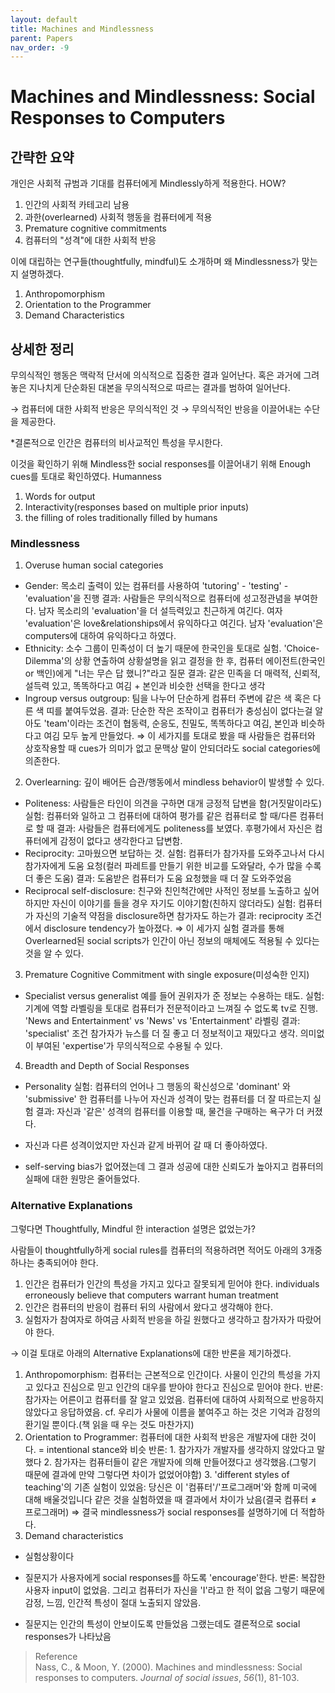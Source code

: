 ```yaml
---
layout: default
title: Machines and Mindlessness
parent: Papers
nav_order: -9
---
```



# Machines and Mindlessness: Social Responses to Computers

## 간략한 요약

개인은 사회적 규범과 기대를 컴퓨터에게 Mindlessly하게 적용한다. HOW?

1.  인간의 사회적 카테고리 남용
2.  과한(overlearned) 사회적 행동을 컴퓨터에게 적용
3.  Premature cognitive commitments
4.  컴퓨터의 "성격"에 대한 사회적 반응

이에 대립하는 연구들(thoughtfully, mindful)도 소개하며 왜 Mindlessness가 맞는지 설명하겠다.

1.  Anthropomorphism
2.  Orientation to the Programmer
3.  Demand Characteristics


## 상세한 정리

무의식적인 행동은 맥락적 단서에 의식적으로 집중한 결과 일어난다. 혹은 과거에 그려놓은 지나치게 단순화된 대본을 무의식적으로 따르는 결과를 범하여 일어난다.

→ 컴퓨터에 대한 사회적 반응은 무의식적인 것 → 무의식적인 반응을 이끌어내는 수단을 제공한다.

*결론적으로 인간은 컴퓨터의 비사교적인 특성을 무시한다.

이것을 확인하기 위해 Mindless한 social responses를 이끌어내기 위해 Enough cues를 토대로 확인하였다. Humanness

1.  Words for output
2.  Interactivity(responses based on multiple prior inputs)
3.  the filling of roles traditionally filled by humans

### Mindlessness

1.  Overuse human social categories

-   Gender: 목소리 출력이 있는 컴퓨터를 사용하여 'tutoring' - 'testing' - 'evaluation'을 진행 결과: 사람들은 무의식적으로 컴퓨터에 성고정관념을 부여한다. 남자 목소리의 'evaluation'을 더 설득력있고 친근하게 여긴다. 여자 'evaluation'은 love&relationships에서 유익하다고 여긴다. 남자 'evaluation'은 computers에 대하여 유익하다고 하였다.
-   Ethnicity: 소수 그룹이 민족성이 더 높기 때문에 한국인을 토대로 실험. 'Choice-Dilemma'의 상황 연출하여 상황설명을 읽고 결정을 한 후, 컴퓨터 에이전트(한국인 or 백인)에게 "너는 무슨 답 했니?"라고 질문 결과: 같은 민족을 더 매력적, 신뢰적, 설득력 있고, 똑똑하다고 여김 + 본인과 비슷한 선택을 한다고 생각
-   Ingroup versus outgroup: 팀을 나누어 단순하게 컴퓨터 주변에 같은 색 혹은 다른 색 띠를 붙여두었음. 결과: 단순한 작은 조작이고 컴퓨터가 충성심이 없다는걸 알아도 'team'이라는 조건이 협동력, 순응도, 친밀도, 똑똑하다고 여김, 본인과 비슷하다고 여김 모두 높게 만들었다. ⇒ 이 세가지를 토대로 봤을 때 사람들은 컴퓨터와 상호작용할 때 cues가 의미가 없고 문맥상 말이 안되더라도 social categories에 의존한다.

2.  Overlearning: 깊이 배어든 습관/행동에서 mindless behavior이 발생할 수 있다.

-   Politeness: 사람들은 타인이 의견을 구하면 대개 긍정적 답변을 함(거짓말이라도) 실험: 컴퓨터와 일하고 그 컴퓨터에 대하여 평가를 같은 컴퓨터로 할 때/다른 컴퓨터로 할 때 결과: 사람들은 컴퓨터에게도 politeness를 보였다. 후평가에서 자신은 컴퓨터에게 감정이 없다고 생각한다고 답변함.
-   Reciprocity: 고마웠으면 보답하는 것. 실험: 컴퓨터가 참가자를 도와주고나서 다시 참가자에게 도움 요청(컬러 파레트를 만들기 위한 비교를 도와달라, 수가 많을 수록 더 좋은 도움) 결과: 도움받은 컴퓨터가 도움 요청했을 때 더 잘 도와주었음
-   Reciprocal self-disclosure: 친구와 친인척간에만 사적인 정보를 노출하고 싶어하지만 자신이 이야기를 들을 경우 자기도 이야기함(친하지 않더라도) 실험: 컴퓨터가 자신의 기술적 약점을 disclosure하면 참가자도 하는가 결과: reciprocity 조건에서 disclosure tendency가 높아졌다. ⇒ 이 세가지 실험 결과를 통해 Overlearned된 social scripts가 인간이 아닌 정보의 매체에도 적용될 수 있다는 것을 알 수 있다.

3.  Premature Cognitive Commitment with single exposure(미성숙한 인지)

-   Specialist versus generalist 예를 들어 권위자가 준 정보는 수용하는 태도. 실험: 기계에 역할 라벨링을 토대로 컴퓨터가 전문적이라고 느껴질 수 없도록 tv로 진행. 'News and Entertainment' vs 'News' vs 'Entertainment' 라벨링 결과: 'specialist' 조건 참가자가 뉴스를 더 질 좋고 더 정보적이고 재밌다고 생각. 의미없이 부여된 'expertise'가 무의식적으로 수용될 수 있다.

4.  Breadth and Depth of Social Responses

-   Personality 실험: 컴퓨터의 언어나 그 행동의 확신성으로 'dominant' 와 'submissive' 한 컴퓨터를 나누어 자신과 성격이 맞는 컴퓨터를 더 잘 따르는지 실험 결과: 자신과 '같은' 성격의 컴퓨터를 이용할 때, 물건을 구매하는 욕구가 더 커졌다.

-   자신과 다른 성격이었지만 자신과 같게 바뀌어 갈 때 더 좋아하였다.
-   self-serving bias가 없어졌는데 그 결과 성공에 대한 신뢰도가 높아지고 컴퓨터의 실패에 대한 원망은 줄어들었다.

### Alternative Explanations

그렇다면 Thoughtfully, Mindful 한 interaction 설명은 없었는가?

사람들이 thoughtfully하게 social rules를 컴퓨터의 적용하려면 적어도 아래의 3개중 하나는 충족되어야 한다.

1.  인간은 컴퓨터가 인간의 특성을 가지고 있다고 잘못되게 믿어야 한다. individuals erroneously believe that computers warrant human treatment
2.  인간은 컴퓨터의 반응이 컴퓨터 뒤의 사람에서 왔다고 생각해야 한다.
3.  실험자가 참여자로 하여금 사회적 반응을 하길 원했다고 생각하고 참가자가 따랐어야 한다.

→ 이걸 토대로 아래의 Alternative Explanations에 대한 반론을 제기하겠다.

1.  Anthropomorphism: 컴퓨터는 근본적으로 인간이다. 사물이 인간의 특성을 가지고 있다고 진심으로 믿고 인간의 대우를 받아야 한다고 진심으로 믿어야 한다. 반론: 참가자는 어른이고 컴퓨터를 잘 알고 있었음. 컴퓨터에 대하여 사회적으로 반응하지 않았다고 응답하였음. cf. 우리가 사물에 이름을 붙여주고 하는 것은 기억과 감정의 환기일 뿐이다.(책 읽을 때 우는 것도 마찬가지)
2.  Orientation to Programmer: 컴퓨터에 대한 사회적 반응은 개발자에 대한 것이다. = intentional stance와 비슷 반론: 1. 참가자가 개발자를 생각하지 않았다고 말했다 2. 참가자는 컴퓨터들이 같은 개발자에 의해 만들어졌다고 생각했음.(그렇기 때문에 결과에 만약 그렇다면 차이가 없었어야함) 3. 'different styles of teaching'의 기존 실험이 있었음: 당신은 이 '컴퓨터'/'프로그래머'와 함께 미국에 대해 배울것입니다 같은 것을 실험하였을 때 결과에서 차이가 났음(결국 컴퓨터 ≠ 프로그래머) ⇒ 결국 mindlessness가 social responses를 설명하기에 더 적합하다.
3.  Demand characteristics

-   실험상황이다
-   질문지가 사용자에게 social responses를 하도록 'encourage'한다. 반론: 복잡한 사용자 input이 없었음. 그리고 컴퓨터가 자신을 'I'라고 한 적이 없음 그렇기 때문에 감정, 느낌, 인간적 특성이 절대 노출되지 않았음.

-   질문지는 인간의 특성이 안보이도록 만들었음 그랬는데도 결론적으로 social responses가 나타났음





> Reference<br>
> Nass, C., & Moon, Y. (2000). Machines and mindlessness: Social responses to computers. _Journal of social issues_, _56_(1), 81-103.
